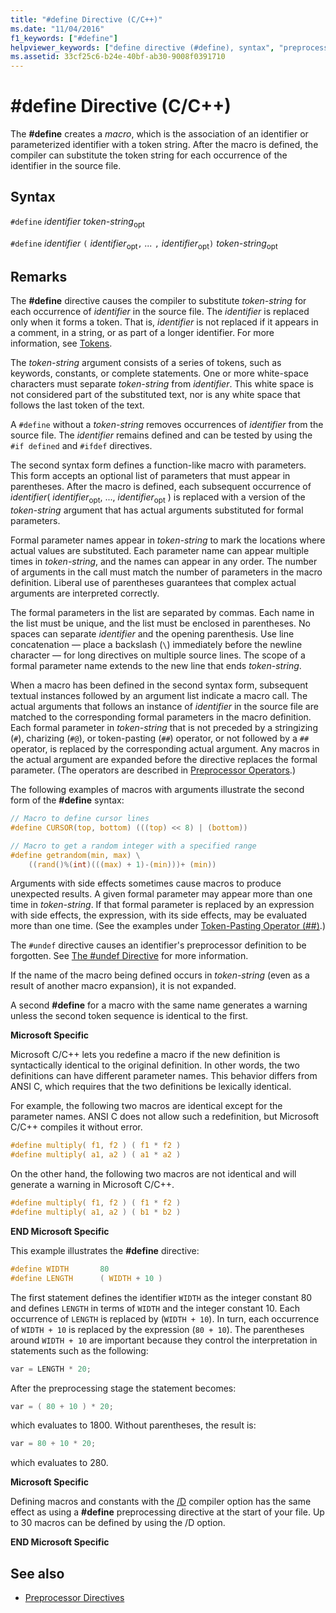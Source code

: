```yaml
---
title: "#define Directive (C/C++)"
ms.date: "11/04/2016"
f1_keywords: ["#define"]
helpviewer_keywords: ["define directive (#define), syntax", "preprocessor, directives", "define directive (#define)", "#define directive, syntax", "#define directive"]
ms.assetid: 33cf25c6-b24e-40bf-ab30-9008f0391710
---
```

# #define Directive (C/C++)

The **#define** creates a *macro*, which is the association of an identifier or parameterized identifier with a token string. After the macro is defined, the compiler can substitute the token string for each occurrence of the identifier in the source file.

## Syntax

`#define` *identifier* *token-string*<sub>opt</sub>

`#define` *identifier* `(` *identifier*<sub>opt</sub>`,` *...* `,` *identifier*<sub>opt</sub>`)` *token-string*<sub>opt</sub>

## Remarks

The **#define** directive causes the compiler to substitute *token-string* for each occurrence of *identifier* in the source file. The *identifier* is replaced only when it forms a token. That is, *identifier* is not replaced if it appears in a comment, in a string, or as part of a longer identifier. For more information, see [Tokens](../cpp/tokens-cpp.md).

The *token-string* argument consists of a series of tokens, such as keywords, constants, or complete statements. One or more white-space characters must separate *token-string* from *identifier*. This white space is not considered part of the substituted text, nor is any white space that follows the last token of the text.

A `#define` without a *token-string* removes occurrences of *identifier* from the source file. The *identifier* remains defined and can be tested by using the `#if defined` and `#ifdef` directives.

The second syntax form defines a function-like macro with parameters. This form accepts an optional list of parameters that must appear in parentheses. After the macro is defined, each subsequent occurrence of *identifier*( *identifier*<sub>opt</sub>, ..., *identifier*<sub>opt</sub> ) is replaced with a version of the *token-string* argument that has actual arguments substituted for formal parameters.

Formal parameter names appear in *token-string* to mark the locations where actual values are substituted. Each parameter name can appear multiple times in *token-string*, and the names can appear in any order. The number of arguments in the call must match the number of parameters in the macro definition. Liberal use of parentheses guarantees that complex actual arguments are interpreted correctly.

The formal parameters in the list are separated by commas. Each name in the list must be unique, and the list must be enclosed in parentheses. No spaces can separate *identifier* and the opening parenthesis. Use line concatenation — place a backslash (`\`) immediately before the newline character — for long directives on multiple source lines. The scope of a formal parameter name extends to the new line that ends *token-string*.

When a macro has been defined in the second syntax form, subsequent textual instances followed by an argument list indicate a macro call. The actual arguments that follows an instance of *identifier* in the source file are matched to the corresponding formal parameters in the macro definition. Each formal parameter in *token-string* that is not preceded by a stringizing (`#`), charizing (`#@`), or token-pasting (`##`) operator, or not followed by a `##` operator, is replaced by the corresponding actual argument. Any macros in the actual argument are expanded before the directive replaces the formal parameter. (The operators are described in [Preprocessor Operators](../preprocessor/preprocessor-operators.md).)

The following examples of macros with arguments illustrate the second form of the **#define** syntax:

```C
// Macro to define cursor lines
#define CURSOR(top, bottom) (((top) << 8) | (bottom))

// Macro to get a random integer with a specified range
#define getrandom(min, max) \
    ((rand()%(int)(((max) + 1)-(min)))+ (min))
```

Arguments with side effects sometimes cause macros to produce unexpected results. A given formal parameter may appear more than one time in *token-string*. If that formal parameter is replaced by an expression with side effects, the expression, with its side effects, may be evaluated more than one time. (See the examples under [Token-Pasting Operator (##)](../preprocessor/token-pasting-operator-hash-hash.md).)

The `#undef` directive causes an identifier's preprocessor definition to be forgotten. See [The #undef Directive](../preprocessor/hash-undef-directive-c-cpp.md) for more information.

If the name of the macro being defined occurs in *token-string* (even as a result of another macro expansion), it is not expanded.

A second **#define** for a macro with the same name generates a warning unless the second token sequence is identical to the first.

**Microsoft Specific**

Microsoft C/C++ lets you redefine a macro if the new definition is syntactically identical to the original definition. In other words, the two definitions can have different parameter names. This behavior differs from ANSI C, which requires that the two definitions be lexically identical.

For example, the following two macros are identical except for the parameter names. ANSI C does not allow such a redefinition, but Microsoft C/C++ compiles it without error.

```C
#define multiply( f1, f2 ) ( f1 * f2 )
#define multiply( a1, a2 ) ( a1 * a2 )
```

On the other hand, the following two macros are not identical and will generate a warning in Microsoft C/C++.

```C
#define multiply( f1, f2 ) ( f1 * f2 )
#define multiply( a1, a2 ) ( b1 * b2 )
```

**END Microsoft Specific**

This example illustrates the **#define** directive:

```C
#define WIDTH       80
#define LENGTH      ( WIDTH + 10 )
```

The first statement defines the identifier `WIDTH` as the integer constant 80 and defines `LENGTH` in terms of `WIDTH` and the integer constant 10. Each occurrence of `LENGTH` is replaced by (`WIDTH + 10`). In turn, each occurrence of `WIDTH + 10` is replaced by the expression (`80 + 10`). The parentheses around `WIDTH + 10` are important because they control the interpretation in statements such as the following:

```C
var = LENGTH * 20;
```

After the preprocessing stage the statement becomes:

```C
var = ( 80 + 10 ) * 20;
```

which evaluates to 1800. Without parentheses, the result is:

```C
var = 80 + 10 * 20;
```

which evaluates to 280.

**Microsoft Specific**

Defining macros and constants with the [/D](../build/reference/d-preprocessor-definitions.md) compiler option has the same effect as using a **#define** preprocessing directive at the start of your file. Up to 30 macros can be defined by using the /D option.

**END Microsoft Specific**

## See also

- [Preprocessor Directives](../preprocessor/preprocessor-directives.md)
